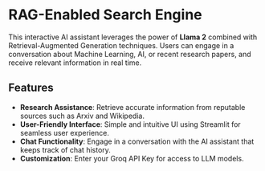 # RAG-Enabled Search Engine

This interactive AI assistant leverages the power of **Llama 2** combined with Retrieval-Augmented Generation techniques. Users can engage in a conversation about Machine Learning, AI, or recent research papers, and receive relevant information in real time.

## Features

- **Research Assistance**: Retrieve accurate information from reputable sources such as Arxiv and Wikipedia.
- **User-Friendly Interface**: Simple and intuitive UI using Streamlit for seamless user experience.
- **Chat Functionality**: Engage in a conversation with the AI assistant that keeps track of chat history.
- **Customization**: Enter your Groq API Key for access to LLM models.
